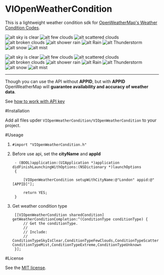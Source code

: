 VIOpenWeatherCondition
=============

This is a lightweight weather condition sdk for [OpenWeatherMap's Weather Condition Codes](http://bugs.openweathermap.org/projects/api/wiki/Weather_Condition_Codes).

![alt sky is clear](http://openweathermap.org/img/w/01d.png "sky is clear")
![alt few clouds](http://openweathermap.org/img/w/02d.png "few clouds")
![alt scattered clouds](http://openweathermap.org/img/w/03d.png "scattered clouds")
![alt broken clouds](http://openweathermap.org/img/w/04d.png "broken clouds")
![alt shower rain](http://openweathermap.org/img/w/09d.png "shower rain")
![alt Rain](http://openweathermap.org/img/w/10d.png "Rain")
![alt Thunderstorm](http://openweathermap.org/img/w/11d.png "Thunderstorm")
![alt snow](http://openweathermap.org/img/w/13d.png "snow")
![alt mist](http://openweathermap.org/img/w/50d.png "mist")

![alt sky is clear](http://openweathermap.org/img/w/01n.png "sky is clear")
![alt few clouds](http://openweathermap.org/img/w/02n.png "few clouds")
![alt scattered clouds](http://openweathermap.org/img/w/03n.png "scattered clouds")
![alt broken clouds](http://openweathermap.org/img/w/04n.png "broken clouds")
![alt shower rain](http://openweathermap.org/img/w/09n.png "shower rain")
![alt Rain](http://openweathermap.org/img/w/10n.png "Rain")
![alt Thunderstorm](http://openweathermap.org/img/w/11n.png "Thunderstorm")
![alt snow](http://openweathermap.org/img/w/13n.png "snow")
![alt mist](http://openweathermap.org/img/w/50n.png "mist")

----
Though you can use the API without **APPID**, but with **APPID** OpenWeatherMap will **guarantee availability and accuracy of weather data**.

See [how to work with API key](http://openweathermap.org/appid)


#Installation

Add all files upder ``VIOpenWeatherCondition/VIOpenWeatherCondition`` to your project.

#Useage

1. ``#import "VIOpenWeatherCondition.h"`` 
2. Before use api, set the **cityName** and **appId**

		- (BOOL)application:(UIApplication *)application didFinishLaunchingWithOptions:(NSDictionary *)launchOptions
		{
    
    		[VIOpenWeatherCondition setupWithCityName:@"London" appid:@"[APPID]"];
    
    		return YES;
		}


3. Get weather condition type

		[[VIOpenWeatherCondition sharedCondition] getWeatherConditionCompletion:^(ConditionType conditionType) {
			// Get the conditionType.
			// 
			// Include:
			// ConditionTypeSkyIsClear,ConditionTypeFewClouds,ConditionTypeScatteredClouds,ConditionTypeBrokenClouds,ConditionTypeShowerRain,ConditionTypeRain,ConditionTypeThunderstorm,ConditionTypeSnow, ConditionTypeMist,ConditionTypeExtreme,ConditionTypeUnknown
		}];

#License

See the [MIT license](https://github.com/vitoziv/VIOpenWeatherCondition/blob/master/LICENSE).